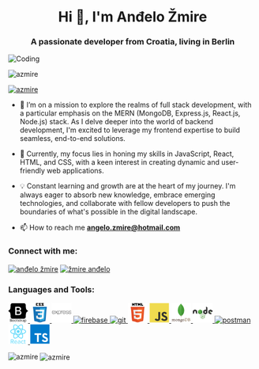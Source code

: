 <h1 align="center">Hi 👋, I'm Anđelo Žmire</h1>
<h3 align="center">A passionate developer from Croatia, living in Berlin</h3>
<img alig="right" alt="Coding" width="400" src="https://cdn.dribbble.com/users/14374/screenshots/3147608/media/81669459ec186752d08de4d29a83e309.gif">

<p align="left"> <img src="https://komarev.com/ghpvc/?username=azmire&label=Profile%20views&color=0e75b6&style=flat" alt="azmire" /> </p>

<p align="left"> <a href="https://github.com/ryo-ma/github-profile-trophy"><img src="https://github-profile-trophy.vercel.app/?username=azmire" alt="azmire" /></a> </p>

- 🌱 I’m on a mission to explore the realms of full stack development, with a particular emphasis on the MERN (MongoDB, Express.js, React.js, Node.js) stack. As I delve deeper into the world of backend development, I'm excited to leverage my frontend expertise to build seamless, end-to-end solutions.

- 🔧 Currently, my focus lies in honing my skills in JavaScript, React, HTML, and CSS, with a keen interest in creating dynamic and user-friendly web applications.

- 💡 Constant learning and growth are at the heart of my journey. I'm always eager to absorb new knowledge, embrace emerging technologies, and collaborate with fellow developers to push the boundaries of what's possible in the digital landscape.

- 📫 How to reach me **angelo.zmire@hotmail.com**

<h3 align="left">Connect with me:</h3>
<p align="left">
<a href="https://linkedin.com/in/anđelo žmire" target="blank"><img align="center" src="https://raw.githubusercontent.com/rahuldkjain/github-profile-readme-generator/master/src/images/icons/Social/linked-in-alt.svg" alt="anđelo žmire" height="30" width="40" /></a>
<a href="https://instagram.com/žmire anđelo" target="blank"><img align="center" src="https://raw.githubusercontent.com/rahuldkjain/github-profile-readme-generator/master/src/images/icons/Social/instagram.svg" alt="žmire anđelo" height="30" width="40" /></a>
</p>

<h3 align="left">Languages and Tools:</h3>
<p align="left"> <a href="https://getbootstrap.com" target="_blank" rel="noreferrer"> <img src="https://raw.githubusercontent.com/devicons/devicon/master/icons/bootstrap/bootstrap-plain-wordmark.svg" alt="bootstrap" width="40" height="40"/> </a> <a href="https://www.w3schools.com/css/" target="_blank" rel="noreferrer"> <img src="https://raw.githubusercontent.com/devicons/devicon/master/icons/css3/css3-original-wordmark.svg" alt="css3" width="40" height="40"/> </a> <a href="https://expressjs.com" target="_blank" rel="noreferrer"> <img src="https://raw.githubusercontent.com/devicons/devicon/master/icons/express/express-original-wordmark.svg" alt="express" width="40" height="40"/> </a> <a href="https://firebase.google.com/" target="_blank" rel="noreferrer"> <img src="https://www.vectorlogo.zone/logos/firebase/firebase-icon.svg" alt="firebase" width="40" height="40"/> </a> <a href="https://git-scm.com/" target="_blank" rel="noreferrer"> <img src="https://www.vectorlogo.zone/logos/git-scm/git-scm-icon.svg" alt="git" width="40" height="40"/> </a> <a href="https://www.w3.org/html/" target="_blank" rel="noreferrer"> <img src="https://raw.githubusercontent.com/devicons/devicon/master/icons/html5/html5-original-wordmark.svg" alt="html5" width="40" height="40"/> </a> <a href="https://developer.mozilla.org/en-US/docs/Web/JavaScript" target="_blank" rel="noreferrer"> <img src="https://raw.githubusercontent.com/devicons/devicon/master/icons/javascript/javascript-original.svg" alt="javascript" width="40" height="40"/> </a> <a href="https://www.mongodb.com/" target="_blank" rel="noreferrer"> <img src="https://raw.githubusercontent.com/devicons/devicon/master/icons/mongodb/mongodb-original-wordmark.svg" alt="mongodb" width="40" height="40"/> </a> <a href="https://nodejs.org" target="_blank" rel="noreferrer"> <img src="https://raw.githubusercontent.com/devicons/devicon/master/icons/nodejs/nodejs-original-wordmark.svg" alt="nodejs" width="40" height="40"/> </a> <a href="https://postman.com" target="_blank" rel="noreferrer"> <img src="https://www.vectorlogo.zone/logos/getpostman/getpostman-icon.svg" alt="postman" width="40" height="40"/> </a> <a href="https://reactjs.org/" target="_blank" rel="noreferrer"> <img src="https://raw.githubusercontent.com/devicons/devicon/master/icons/react/react-original-wordmark.svg" alt="react" width="40" height="40"/> </a> <a href="https://www.typescriptlang.org/" target="_blank" rel="noreferrer"> <img src="https://raw.githubusercontent.com/devicons/devicon/master/icons/typescript/typescript-original.svg" alt="typescript" width="40" height="40"/> </a> </p>

<p><img align="left" src="https://github-readme-stats.vercel.app/api/top-langs?username=azmire&show_icons=true&locale=en&layout=compact" alt="azmire" /></p>

<p>&nbsp;<img align="center" src="https://github-readme-stats.vercel.app/api?username=azmire&show_icons=true&locale=en" alt="azmire" /></p>
